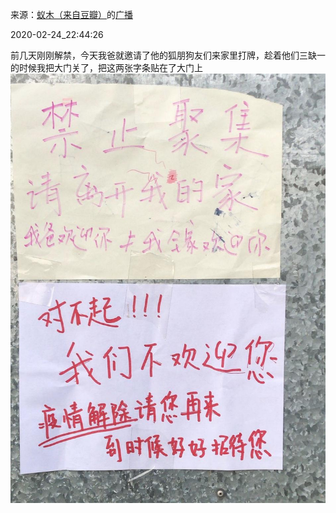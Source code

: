 来源：[蚁木（来自豆瓣）](https://www.douban.com/people/78546280/)的[广播](https://www.douban.com/people/78546280/status/2831451248/)


2020-02-24_22:44:26


前几天刚刚解禁，今天我爸就邀请了他的狐朋狗友们来家里打牌，趁着他们三缺一的时候我把大门关了，把这两张字条贴在了大门上
![](./pic/2020-02-24_22:44:26-蚁木的广播1.jpg)  

